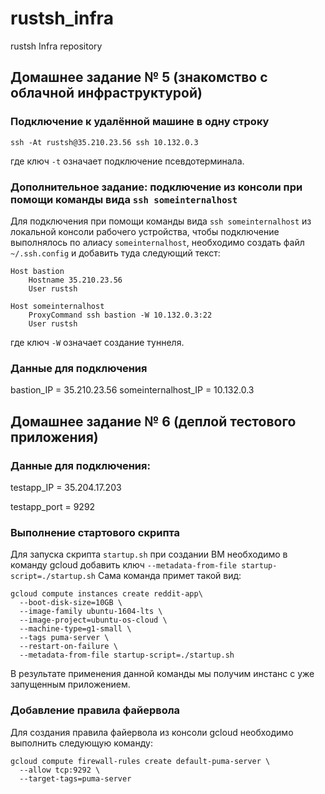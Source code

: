 # rustsh_infra
rustsh Infra repository

## Домашнее задание № 5 (знакомство с облачной инфраструктурой)

### Подключение к удалённой машине в одну строку
```
ssh -At rustsh@35.210.23.56 ssh 10.132.0.3
```
где ключ `-t` означает подключение псевдотерминала.

### Дополнительное задание: подключение из консоли при помощи команды вида `ssh someinternalhost` 
Для подключения при помощи команды вида `ssh someinternalhost` из локальной консоли рабочего устройства, чтобы подключение выполнялось по алиасу `someinternalhost`, необходимо создать файл `~/.ssh.config` и добавить туда следующий текст:
```
Host bastion
	Hostname 35.210.23.56
	User rustsh
	
Host someinternalhost
	ProxyCommand ssh bastion -W 10.132.0.3:22
	User rustsh
```
где ключ `-W` означает создание туннеля.

### Данные для подключения
bastion_IP = 35.210.23.56
someinternalhost_IP = 10.132.0.3

## Домашнее задание № 6 (деплой тестового приложения)

### Данные для подключения:
testapp_IP = 35.204.17.203

testapp_port = 9292


### Выполнение стартового скрипта
Для запуска скрипта `startup.sh` при создании ВМ необходимо в команду gcloud добавить ключ `--metadata-from-file startup-script=./startup.sh`
Сама команда примет такой вид:
```
gcloud compute instances create reddit-app\
  --boot-disk-size=10GB \
  --image-family ubuntu-1604-lts \
  --image-project=ubuntu-os-cloud \
  --machine-type=g1-small \
  --tags puma-server \
  --restart-on-failure \
  --metadata-from-file startup-script=./startup.sh
```
В результате применения данной команды мы получим инстанс с уже запущенным приложением.

### Добавление правила файервола
Для создания правила файервола из консоли gcloud необходимо выполнить следующую команду:
```
gcloud compute firewall-rules create default-puma-server \
  --allow tcp:9292 \
  --target-tags=puma-server
```
